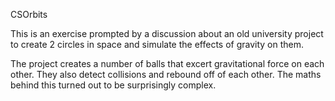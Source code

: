 CSOrbits

This is an exercise prompted by a discussion about an old university project to create 2 circles in space and simulate the effects
of gravity on them.

The project creates a number of balls that excert gravitational force on each other. They also detect collisions and
rebound off of each other. The maths behind this turned out to be surprisingly complex.
